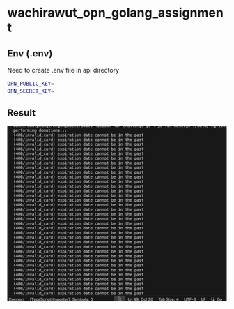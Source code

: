 # wachirawut_opn_golang_assignment

## Env (.env)
Need to create .env file in api directory

```bash
OPN_PUBLIC_KEY=
OPN_SECRET_KEY=
```

## Result

<img src="https://github.com/longgong1987/wachirawut_opn_golang_assignment/blob/main/images/result1.png?raw=true" width="720"/>
